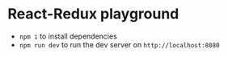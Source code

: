 # React-Redux playground

- `npm i` to install dependencies
- `npm run dev` to run the dev server on `http://localhost:8080`
